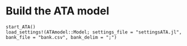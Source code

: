 # Build the ATA model

```@docs
start_ATA()
load_settings!(ATAmodel::Model; settings_file = "settingsATA.jl", bank_file = "bank.csv", bank_delim = ";")

```
